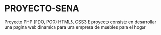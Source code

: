 # PROYECTO-SENA
Proyecto PHP (PDO, POO) HTML5, CSS3
E proyecto consiste en desarrollar  una pagina web dinamica para una empresa de muebles para el hogar
